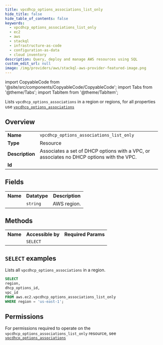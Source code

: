 ```yaml
---
title: vpcdhcp_options_associations_list_only
hide_title: false
hide_table_of_contents: false
keywords:
  - vpcdhcp_options_associations_list_only
  - ec2
  - aws
  - stackql
  - infrastructure-as-code
  - configuration-as-data
  - cloud inventory
description: Query, deploy and manage AWS resources using SQL
custom_edit_url: null
image: /img/providers/aws/stackql-aws-provider-featured-image.png
---
```


import CopyableCode from '@site/src/components/CopyableCode/CopyableCode';
import Tabs from '@theme/Tabs';
import TabItem from '@theme/TabItem';

Lists <code>vpcdhcp_options_associations</code> in a region or regions, for all properties use <a href="/providers/aws/serviceName/vpcdhcp_options_associations/"><code>vpcdhcp_options_associations</code></a>

## Overview
<table><tbody>
<tr><td><b>Name</b></td><td><code>vpcdhcp_options_associations_list_only</code></td></tr>
<tr><td><b>Type</b></td><td>Resource</td></tr>
<tr><td><b>Description</b></td><td>Associates a set of DHCP options with a VPC, or associates no DHCP options with the VPC.</td></tr>
<tr><td><b>Id</b></td><td><CopyableCode code="aws.ec2.vpcdhcp_options_associations_list_only" /></td></tr>
</tbody></table>

## Fields
<table><tbody><tr><th>Name</th><th>Datatype</th><th>Description</th></tr><tr><td><CopyableCode code="region" /></td><td><code>string</code></td><td>AWS region.</td></tr>
</tbody></table>

## Methods

<table><tbody>
  <tr>
    <th>Name</th>
    <th>Accessible by</th>
    <th>Required Params</th>
  </tr>
  <tr>
    <td><CopyableCode code="list_resources" /></td>
    <td><code>SELECT</code></td>
    <td><CopyableCode code="region" /></td>
  </tr>
</tbody></table>

## `SELECT` examples
Lists all <code>vpcdhcp_options_associations</code> in a region.
```sql
SELECT
region,
dhcp_options_id,
vpc_id
FROM aws.ec2.vpcdhcp_options_associations_list_only
WHERE region = 'us-east-1';
```


## Permissions

For permissions required to operate on the <code>vpcdhcp_options_associations_list_only</code> resource, see <a href="/providers/aws/ec2/vpcdhcp_options_associations/#permissions"><code>vpcdhcp_options_associations</code></a>

